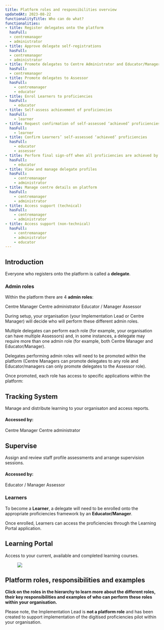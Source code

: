 ```yaml
---
title: Platform roles and responsibilities overview
updatedAt: 2023-08-22
functionalityTitle: Who can do what?
functionalities:
- title: Register delegates onto the platform
  hasFull:
  - centremanager
  - administrator
- title: Approve delegate self-registrations
  hasFull:
  - centremanager
  - administrator
- title: Promote delegates to Centre Administrator and Educator/Manager roles
  hasFull:
  - centremanager
- title: Promote delegates to Assessor
  hasFull:
    - centremanager
    - educator
- title: Enrol Learners to proficiencies
  hasFull:
    - educator
- title: Self-assess achievement of proficiencies
  hasFull:
    - learner
- title: Request confirmation of self-assessed ‘achieved’ proficiencies
  hasFull:
    - learner
- title: Confirm Learners’ self-assessed ‘achieved’ proficiencies
  hasFull:
    - educator
    - assessor
- title: Perform final sign-off when all proficiencies are achieved by the Learner
  hasFull:
    - educator
- title: View and manage delegate profiles
  hasFull:
    - centremanager
    - administrator
- title: Manage centre details on platform
  hasFull:
    - centremanager
    - administrator
- title: Access support (technical)
  hasFull:
    - centremanager
    - administrator
- title: Access support (non-technical)
  hasFull:
    - centremanager
    - administrator
    - educator
---
```


## Introduction

Everyone who registers onto the platform is called a **delegate**.

### Admin roles

Within the platform there are 4 **admin roles**:

<p>
<span class="nhsuk-tag step1-roles-color__dark-blue">
  Centre Manager
</span>
<span class="nhsuk-tag step1-roles-color__light-blue">
  Centre administrator
</span>
<span class="nhsuk-tag step1-roles-color__grey-2">
  Educator / Manager
</span>
<span class="nhsuk-tag step1-roles-color__aqua-green">
  Assessor
</span>
</p>

During setup, your organisation (your Implementation Lead or Centre Manager) will decide who will perform these different admin roles.

Multiple delegates can perform each role (for example, your organisation can have multiple Assessors) and, in some instances, a delegate may require more than one admin role (for example, both Centre Manager and Educator/Manager).

Delegates performing admin roles will need to be promoted within the platform (Centre Managers can promote delegates to any role and Educator/managers can only promote delegates to the Assessor role).

Once promoted, each role has access to specific applications within the platform:

<div class="nhsuk-grid-row">

<div class="nhsuk-grid-column-one-half nhsuk-card-group__item">
<div class="nhsuk-card">
<div class="nhsuk-card__content">
<h2 class="nhsuk-card__heading nhsuk-heading-m">
<a class="nhsuk-card__link">Tracking System</a>
</h2>
<p class="nhsuk-card__description">Manage and distribute learning to your organisaton and access reports.</p>
</div>
</div>
</div>

<div class="nhsuk-grid-column-one-half nhsuk-card-group__item">

<div>

<h4>Accessed by:</h4>

<p>
<span class="nhsuk-tag step1-roles-color__dark-blue">Centre Manager</span>
<span class="nhsuk-tag step1-roles-color__light-blue">Centre administrator</span>
</p>

</div>
</div>
</div>

<div class="nhsuk-grid-row">

<div class="nhsuk-grid-column-one-half nhsuk-card-group__item">
<div class="nhsuk-card">
<div class="nhsuk-card__content">
<h2 class="nhsuk-card__heading nhsuk-heading-m">
<a class="nhsuk-card__link">Supervise</a>
</h2>
<p class="nhsuk-card__description">Assign and review staff profile assessments and arrange supervision sessions.</p>
</div>
</div>
</div>

<div class="nhsuk-grid-column-one-half nhsuk-card-group__item">
<div>

<h4>Accessed by:</h4>

<span class="nhsuk-tag step1-roles-color__grey-2">
  Educator / Manager
</span>
<span class="nhsuk-tag step1-roles-color__aqua-green">
  Assessor
</span>

</div>
</div>
</div>

### Learners

To become a **Learner**, a delegate will need to be enrolled onto the appropriate proficiencies framework by an **Educator/Manager**.

Once enrolled, Learners can access the proficiencies through the Learning Portal application.

<div class="nhsuk-grid-row">

<div class="nhsuk-grid-column-one-half nhsuk-card-group__item">
<div class="nhsuk-card">
<div class="nhsuk-card__content">
<h2 class="nhsuk-card__heading nhsuk-heading-m">
<a class="nhsuk-card__link">Learning Portal</a>
</h2>
<p class="nhsuk-card__description">Access to your current, available and completed learning courses.</p>
</div>
</div>
</div>

<div class="nhsuk-grid-column-one-half nhsuk-card-group__item">

<figure class="step1-image">

![](/img/learningportal.png)

</figure>

</div>

</div>

## Platform roles, responsibilities and examples

**Click on the roles in the hierarchy to learn more about the different roles, their key responsibilities and examples of who can perform these roles within your organisation.**

Please note, the Implementation Lead is **not a platform role** and has been created to support implementation of the digitised proficiencies pilot within your organisation.